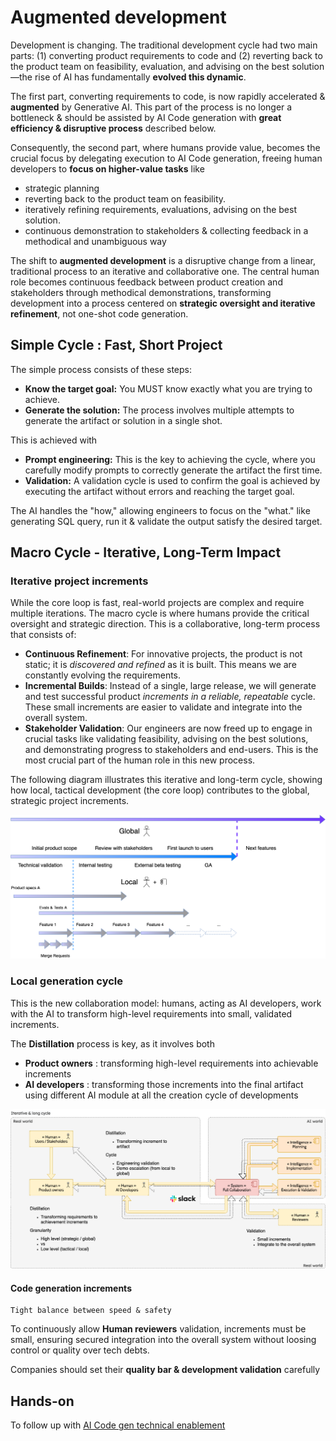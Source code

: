 # Augmented development

Development is changing. The traditional development cycle had two main parts: (1) converting product requirements to code and (2) reverting back to the product team on feasibility, evaluation, and advising on the best solution—the rise of AI has fundamentally **evolved this dynamic**.

The first part, converting requirements to code, is now rapidly accelerated & **augmented** by Generative AI. This part of the process is no longer a bottleneck & should be assisted by AI Code generation with **great efficiency & disruptive process** described below.

Consequently, the second part, where humans provide value, becomes the crucial focus by delegating execution to AI Code generation, freeing human developers to **focus on higher-value tasks** like

- strategic planning
- reverting back to the product team on feasibility.
- iteratively refining requirements, evaluations, advising on the best solution.
- continuous demonstration to stakeholders & collecting feedback in a methodical and unambiguous way

The shift to **augmented development** is a disruptive change from a linear, traditional process to an iterative and collaborative one. The central human role becomes continuous feedback between product creation and stakeholders through methodical demonstrations, transforming development into a process centered on **strategic oversight and iterative refinement**, not one-shot code generation.

## Simple Cycle : Fast, Short Project

The simple process consists of these steps:

- **Know the target goal:** You MUST know exactly what you are trying to achieve.
- **Generate the solution:** The process involves multiple attempts to generate the artifact or solution in a single shot.

This is achieved with

- **Prompt engineering:** This is the key to achieving the cycle, where you carefully modify prompts to correctly generate the artifact the first time.
- **Validation:** A validation cycle is used to confirm the goal is achieved by executing the artifact without errors and reaching the target goal.

The AI handles the "how," allowing engineers to focus on the "what." like generating SQL query, run it & validate the output satisfy the desired target.


## Macro Cycle - Iterative, Long-Term Impact

### Iterative project increments

While the core loop is fast, real-world projects are complex and require multiple iterations. The macro cycle is where humans provide the critical oversight and strategic direction. This is a collaborative, long-term process that consists of:

- **Continuous Refinement**: For innovative projects, the product is not static; it is *discovered and refined* as it is built. This means we are constantly evolving the requirements.
- **Incremental Builds**: Instead of a single, large release, we will generate and test successful product *increments in a reliable, repeatable* cycle. These small increments are easier to validate and integrate into the overall system.
- **Stakeholder Validation**: Our engineers are now freed up to engage in crucial tasks like validating feasibility, advising on the best solutions, and demonstrating progress to stakeholders and end-users. This is the most crucial part of the human role in this new process.

The following diagram illustrates this iterative and long-term cycle, showing how local, tactical development (the core loop) contributes to the global, strategic project increments.

![Interaction mode-Project increments](images/project-increments.png)

### Local generation cycle

This is the new collaboration model: humans, acting as AI developers, work with the AI to transform high-level requirements into small, validated increments. 

The **Distillation** process is key, as it involves both 

- **Product owners** : transforming high-level requirements into achievable increments
- **AI developers** : transforming those increments into the final artifact using different AI module at all the creation cycle of developments

![Interaction mode-Iterative cycle](images/iterative-cycle.png)

#### Code generation increments

```
Tight balance between speed & safety
```

To continuously allow **Human reviewers** validation, increments must be small, ensuring secured integration into the overall system without loosing control or quality over tech debts.

Companies should set their **quality bar & development validation** carefully

## Hands-on

To follow up with [AI Code gen technical enablement](augmented_dev_tech_enablement.md)